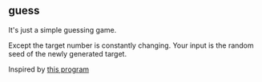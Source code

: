 ## guess
It's just a simple guessing game.

Except the target number is constantly changing. Your input is the random seed of the newly generated target.

Inspired by [this program](https://esolangs.org/wiki/Fun_Video_Game)
